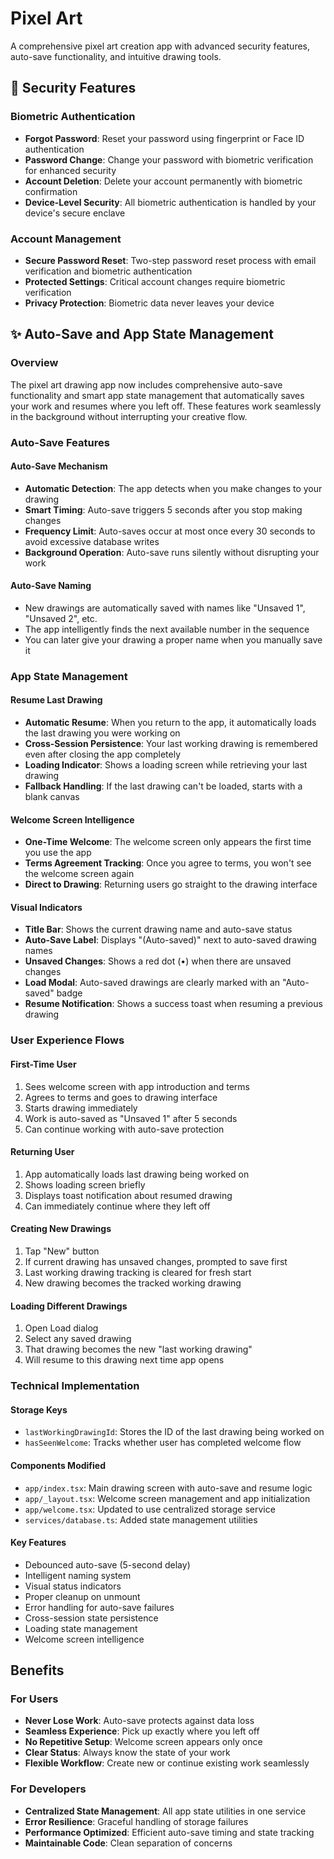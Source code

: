 # Pixel Art

A comprehensive pixel art creation app with advanced security features, auto-save functionality, and intuitive drawing tools.

## 🔐 Security Features

### Biometric Authentication

- **Forgot Password**: Reset your password using fingerprint or Face ID authentication
- **Password Change**: Change your password with biometric verification for enhanced security
- **Account Deletion**: Delete your account permanently with biometric confirmation
- **Device-Level Security**: All biometric authentication is handled by your device's secure enclave

### Account Management

- **Secure Password Reset**: Two-step password reset process with email verification and biometric authentication
- **Protected Settings**: Critical account changes require biometric verification
- **Privacy Protection**: Biometric data never leaves your device

## ✨ Auto-Save and App State Management

### Overview

The pixel art drawing app now includes comprehensive auto-save functionality and smart app state management that automatically saves your work and resumes where you left off. These features work seamlessly in the background without interrupting your creative flow.

### Auto-Save Features

#### Auto-Save Mechanism

- **Automatic Detection**: The app detects when you make changes to your drawing
- **Smart Timing**: Auto-save triggers 5 seconds after you stop making changes
- **Frequency Limit**: Auto-saves occur at most once every 30 seconds to avoid excessive database writes
- **Background Operation**: Auto-save runs silently without disrupting your work

#### Auto-Save Naming

- New drawings are automatically saved with names like "Unsaved 1", "Unsaved 2", etc.
- The app intelligently finds the next available number in the sequence
- You can later give your drawing a proper name when you manually save it

### App State Management

#### Resume Last Drawing

- **Automatic Resume**: When you return to the app, it automatically loads the last drawing you were working on
- **Cross-Session Persistence**: Your last working drawing is remembered even after closing the app completely
- **Loading Indicator**: Shows a loading screen while retrieving your last drawing
- **Fallback Handling**: If the last drawing can't be loaded, starts with a blank canvas

#### Welcome Screen Intelligence

- **One-Time Welcome**: The welcome screen only appears the first time you use the app
- **Terms Agreement Tracking**: Once you agree to terms, you won't see the welcome screen again
- **Direct to Drawing**: Returning users go straight to the drawing interface

#### Visual Indicators

- **Title Bar**: Shows the current drawing name and auto-save status
- **Auto-Save Label**: Displays "(Auto-saved)" next to auto-saved drawing names
- **Unsaved Changes**: Shows a red dot (•) when there are unsaved changes
- **Load Modal**: Auto-saved drawings are clearly marked with an "Auto-saved" badge
- **Resume Notification**: Shows a success toast when resuming a previous drawing

### User Experience Flows

#### First-Time User

1. Sees welcome screen with app introduction and terms
2. Agrees to terms and goes to drawing interface
3. Starts drawing immediately
4. Work is auto-saved as "Unsaved 1" after 5 seconds
5. Can continue working with auto-save protection

#### Returning User

1. App automatically loads last drawing being worked on
2. Shows loading screen briefly
3. Displays toast notification about resumed drawing
4. Can immediately continue where they left off

#### Creating New Drawings

1. Tap "New" button
2. If current drawing has unsaved changes, prompted to save first
3. Last working drawing tracking is cleared for fresh start
4. New drawing becomes the tracked working drawing

#### Loading Different Drawings

1. Open Load dialog
2. Select any saved drawing
3. That drawing becomes the new "last working drawing"
4. Will resume to this drawing next time app opens

### Technical Implementation

#### Storage Keys

- `lastWorkingDrawingId`: Stores the ID of the last drawing being worked on
- `hasSeenWelcome`: Tracks whether user has completed welcome flow

#### Components Modified

- `app/index.tsx`: Main drawing screen with auto-save and resume logic
- `app/_layout.tsx`: Welcome screen management and app initialization
- `app/welcome.tsx`: Updated to use centralized storage service
- `services/database.ts`: Added state management utilities

#### Key Features

- Debounced auto-save (5-second delay)
- Intelligent naming system
- Visual status indicators
- Proper cleanup on unmount
- Error handling for auto-save failures
- Cross-session state persistence
- Loading state management
- Welcome screen intelligence

## Benefits

### For Users

- **Never Lose Work**: Auto-save protects against data loss
- **Seamless Experience**: Pick up exactly where you left off
- **No Repetitive Setup**: Welcome screen appears only once
- **Clear Status**: Always know the state of your work
- **Flexible Workflow**: Create new or continue existing work seamlessly

### For Developers

- **Centralized State Management**: All app state utilities in one service
- **Error Resilience**: Graceful handling of storage failures
- **Performance Optimized**: Efficient auto-save timing and state tracking
- **Maintainable Code**: Clean separation of concerns
